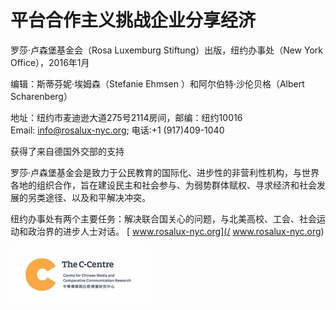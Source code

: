 # 平台合作主义挑战企业分享经济

罗莎·卢森堡基金会（Rosa Luxemburg Stiftung）出版，纽约办事处（New York Office），2016年1月

编辑：斯蒂芬妮·埃姆森（Stefanie    Ehmsen    ）和阿尔伯特·沙伦贝格（Albert    Scharenberg）

地址：纽约市麦迪逊大道275号2114房间，邮编：纽约10016  
Email:    info@rosalux-nyc.org;    电话:+1    \(917\)409-1040

  
获得了来自德国外交部的支持

罗莎·卢森堡基金会是致力于公民教育的国际化、进步性的非营利性机构，与世界各地的组织合作，旨在建设民主和社会参与、为弱势群体赋权、寻求经济和社会发展的另类途径、以及和平解决冲突。

纽约办事处有两个主要任务：解决联合国关心的问题，与北美高校、工会、社会运动和政治界的进步人士对话。
[
www.rosalux-nyc.org](/ www.rosalux-nyc.org)

![](/assets/import.png)

